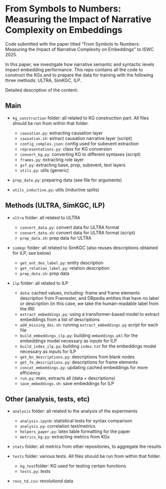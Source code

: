 # From Symbols to Numbers: Measuring the Impact of Narrative Complexity on Embeddings

Code submitted with the paper titled "From Symbols to Numbers: Measuring the Impact of Narrative Complexity on Embeddings" to ISWC 2025.

In this paper, we investigate how narrative semantic and syntactic levels impact embedding performance. This repo contains all the code to construct the KGs and to prepare the data for training with the following three methods: ULTRA, SimKGC, ILP.

Detailed description of the content:

## Main
* `kg_construction` folder: all related to KG construction part. All files should be run from within that folder.
    * `causation.py`: extracting causation layer
    * `causation.sh`: extract causation narrative layer (script)
    * `config_complex.json`: config used for subevent extraction
    * `representations.py`: class for KG conversion
    * `convert_kg.py`: converting KG to different syntaxes (script)
    * `frames.py`: extracting role layer
    * `gsf.py`: extracting base, prop, subevent, text layers
    * `utils.py`: utils (generic)

* `prep_data.py`: preparing data (see file for arguments)
* `utils_inductive.py`: utils (inductive splits)


## Methods (ULTRA, SimKGC, ILP)

* `ultra` folder: all related to ULTRA
    * `convert_data.py`: convert data for ULTRA format
    * `convert_data.sh`: convert data for ULTRA format (script)
    * `prep_data.sh`: prep data for ULTRA

* `simkgc` folder: all related to SimKGC (also reuses descriptions obtained for ILP, see below)
    * `get_ent_des_label.py`: entity description
    * `get_relation_label.py`: relation description
    * `prep_data.sh`: prep data 

* `ilp` folder: all related to ILP 
    * `data`: cached values, including: frame and frame elements description from Framester, and DBpedia entities that have no label or description (in this case, we take the human-readable label from the IRI)
    * `extract_embeddings.py`: using a transformer-based model to extract embeddings from a list of descriptions
    * `add_missing_des.sh`: running `extract_embeddings.py` script for each file
    * `build_embeddings_ilp.py`: building `embeddings.pkl` for the embeddings model necessary as inputs for ILP
    * `build_index_ilp.py`: building `index.txt` for the embeddings model necessary as inputs for ILP
    * `get_bn_descriptions.py`: descriptions from blank nodes
    * `get_fe_descriptions.py`: descriptions for frame elements
    * `concat_embeddings.py`: updating cached embeddings for more efficiency
    * `run.py`: main, extracts all (data + descriptions)
    * `save_embeddings.sh`: save embeddings for ILP


## Other (analysis, tests, etc)
* `analysis` folder: all related to the analysis of the experiments
    * `analysis.ipynb`: statistical tests for syntax comparison
    * `analysis.py`: correlation text/metrics
    * `helpers_paper.py`: latex table formatting for the paper
    * `metrics_kg.py`: extracting metrics from KGs

* `stats` folder: all metrics from other repositories, to aggregate the results

* `tests` folder: various tests. All files should be run from within that folder.
    * `kg_test`folder: KG used for testing certain functions
    * `tests.py`: tests
* `revs_td.csv`: revolutiond data
